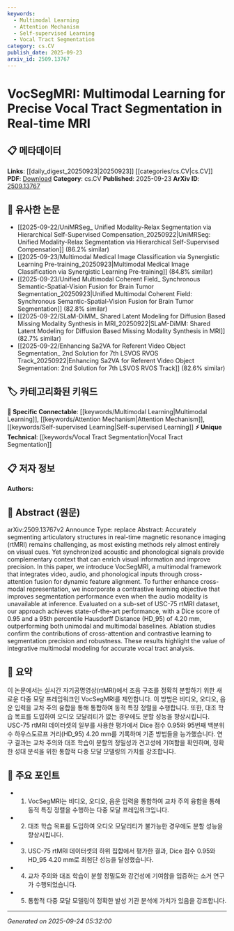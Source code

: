 ```yaml
---
keywords:
  - Multimodal Learning
  - Attention Mechanism
  - Self-supervised Learning
  - Vocal Tract Segmentation
category: cs.CV
publish_date: 2025-09-23
arxiv_id: 2509.13767
---
```


<!-- KEYWORD_LINKING_METADATA:
{
  "processed_timestamp": "2025-09-24T05:32:00.193901",
  "vocabulary_version": "1.0",
  "selected_keywords": [
    "Multimodal Learning",
    "Attention Mechanism",
    "Self-supervised Learning",
    "Vocal Tract Segmentation"
  ],
  "rejected_keywords": [],
  "similarity_scores": {
    "Multimodal Learning": 0.85,
    "Attention Mechanism": 0.82,
    "Self-supervised Learning": 0.79,
    "Vocal Tract Segmentation": 0.78
  },
  "extraction_method": "AI_prompt_based",
  "budget_applied": true,
  "candidates_json": {
    "candidates": [
      {
        "surface": "Multimodal framework",
        "canonical": "Multimodal Learning",
        "aliases": [
          "Multimodal integration"
        ],
        "category": "specific_connectable",
        "rationale": "Links to recent advancements in integrating multiple data types for enhanced learning.",
        "novelty_score": 0.55,
        "connectivity_score": 0.88,
        "specificity_score": 0.7,
        "link_intent_score": 0.85
      },
      {
        "surface": "Cross-attention fusion",
        "canonical": "Attention Mechanism",
        "aliases": [
          "Cross-attention"
        ],
        "category": "specific_connectable",
        "rationale": "Connects to attention-based models which are central to modern neural network architectures.",
        "novelty_score": 0.6,
        "connectivity_score": 0.9,
        "specificity_score": 0.78,
        "link_intent_score": 0.82
      },
      {
        "surface": "Contrastive learning objective",
        "canonical": "Self-supervised Learning",
        "aliases": [
          "Contrastive learning"
        ],
        "category": "specific_connectable",
        "rationale": "Highlights a key technique in self-supervised learning that enhances model robustness.",
        "novelty_score": 0.65,
        "connectivity_score": 0.85,
        "specificity_score": 0.8,
        "link_intent_score": 0.79
      },
      {
        "surface": "Vocal tract segmentation",
        "canonical": "Vocal Tract Segmentation",
        "aliases": [
          "Articulatory structure segmentation"
        ],
        "category": "unique_technical",
        "rationale": "Specific to the domain of speech and MRI analysis, offering unique insights.",
        "novelty_score": 0.7,
        "connectivity_score": 0.6,
        "specificity_score": 0.9,
        "link_intent_score": 0.78
      }
    ],
    "ban_list_suggestions": [
      "method",
      "performance",
      "experiment"
    ]
  },
  "decisions": [
    {
      "candidate_surface": "Multimodal framework",
      "resolved_canonical": "Multimodal Learning",
      "decision": "linked",
      "scores": {
        "novelty": 0.55,
        "connectivity": 0.88,
        "specificity": 0.7,
        "link_intent": 0.85
      }
    },
    {
      "candidate_surface": "Cross-attention fusion",
      "resolved_canonical": "Attention Mechanism",
      "decision": "linked",
      "scores": {
        "novelty": 0.6,
        "connectivity": 0.9,
        "specificity": 0.78,
        "link_intent": 0.82
      }
    },
    {
      "candidate_surface": "Contrastive learning objective",
      "resolved_canonical": "Self-supervised Learning",
      "decision": "linked",
      "scores": {
        "novelty": 0.65,
        "connectivity": 0.85,
        "specificity": 0.8,
        "link_intent": 0.79
      }
    },
    {
      "candidate_surface": "Vocal tract segmentation",
      "resolved_canonical": "Vocal Tract Segmentation",
      "decision": "linked",
      "scores": {
        "novelty": 0.7,
        "connectivity": 0.6,
        "specificity": 0.9,
        "link_intent": 0.78
      }
    }
  ]
}
-->

# VocSegMRI: Multimodal Learning for Precise Vocal Tract Segmentation in Real-time MRI

## 📋 메타데이터

**Links**: [[daily_digest_20250923|20250923]] [[categories/cs.CV|cs.CV]]
**PDF**: [Download](https://arxiv.org/pdf/2509.13767.pdf)
**Category**: cs.CV
**Published**: 2025-09-23
**ArXiv ID**: [2509.13767](https://arxiv.org/abs/2509.13767)

## 🔗 유사한 논문
- [[2025-09-22/UniMRSeg_ Unified Modality-Relax Segmentation via Hierarchical Self-Supervised Compensation_20250922|UniMRSeg: Unified Modality-Relax Segmentation via Hierarchical Self-Supervised Compensation]] (86.2% similar)
- [[2025-09-23/Multimodal Medical Image Classification via Synergistic Learning Pre-training_20250923|Multimodal Medical Image Classification via Synergistic Learning Pre-training]] (84.8% similar)
- [[2025-09-23/Unified Multimodal Coherent Field_ Synchronous Semantic-Spatial-Vision Fusion for Brain Tumor Segmentation_20250923|Unified Multimodal Coherent Field: Synchronous Semantic-Spatial-Vision Fusion for Brain Tumor Segmentation]] (82.8% similar)
- [[2025-09-22/SLaM-DiMM_ Shared Latent Modeling for Diffusion Based Missing Modality Synthesis in MRI_20250922|SLaM-DiMM: Shared Latent Modeling for Diffusion Based Missing Modality Synthesis in MRI]] (82.7% similar)
- [[2025-09-22/Enhancing Sa2VA for Referent Video Object Segmentation_ 2nd Solution for 7th LSVOS RVOS Track_20250922|Enhancing Sa2VA for Referent Video Object Segmentation: 2nd Solution for 7th LSVOS RVOS Track]] (82.6% similar)

## 🏷️ 카테고리화된 키워드
**🔗 Specific Connectable**: [[keywords/Multimodal Learning|Multimodal Learning]], [[keywords/Attention Mechanism|Attention Mechanism]], [[keywords/Self-supervised Learning|Self-supervised Learning]]
**⚡ Unique Technical**: [[keywords/Vocal Tract Segmentation|Vocal Tract Segmentation]]

## 📋 저자 정보

**Authors:** 

## 📄 Abstract (원문)

arXiv:2509.13767v2 Announce Type: replace 
Abstract: Accurately segmenting articulatory structures in real-time magnetic resonance imaging (rtMRI) remains challenging, as most existing methods rely almost entirely on visual cues. Yet synchronized acoustic and phonological signals provide complementary context that can enrich visual information and improve precision. In this paper, we introduce VocSegMRI, a multimodal framework that integrates video, audio, and phonological inputs through cross-attention fusion for dynamic feature alignment. To further enhance cross-modal representation, we incorporate a contrastive learning objective that improves segmentation performance even when the audio modality is unavailable at inference. Evaluated on a sub-set of USC-75 rtMRI dataset, our approach achieves state-of-the-art performance, with a Dice score of 0.95 and a 95th percentile Hausdorff Distance (HD_95) of 4.20 mm, outperforming both unimodal and multimodal baselines. Ablation studies confirm the contributions of cross-attention and contrastive learning to segmentation precision and robustness. These results highlight the value of integrative multimodal modeling for accurate vocal tract analysis.

## 📝 요약

이 논문에서는 실시간 자기공명영상(rtMRI)에서 조음 구조를 정확히 분할하기 위한 새로운 다중 모달 프레임워크인 VocSegMRI를 제안합니다. 이 방법은 비디오, 오디오, 음운 입력을 교차 주의 융합을 통해 통합하여 동적 특징 정렬을 수행합니다. 또한, 대조 학습 목표를 도입하여 오디오 모달리티가 없는 경우에도 분할 성능을 향상시킵니다. USC-75 rtMRI 데이터셋의 일부를 사용한 평가에서 Dice 점수 0.95와 95번째 백분위수 하우스도르프 거리(HD_95) 4.20 mm를 기록하며 기존 방법들을 능가했습니다. 연구 결과는 교차 주의와 대조 학습이 분할의 정밀성과 견고성에 기여함을 확인하며, 정확한 성대 분석을 위한 통합적 다중 모달 모델링의 가치를 강조합니다.

## 🎯 주요 포인트

- 1. VocSegMRI는 비디오, 오디오, 음운 입력을 통합하여 교차 주의 융합을 통해 동적 특징 정렬을 수행하는 다중 모달 프레임워크입니다.
- 2. 대조 학습 목표를 도입하여 오디오 모달리티가 불가능한 경우에도 분할 성능을 향상시킵니다.
- 3. USC-75 rtMRI 데이터셋의 하위 집합에서 평가한 결과, Dice 점수 0.95와 HD_95 4.20 mm로 최첨단 성능을 달성했습니다.
- 4. 교차 주의와 대조 학습이 분할 정밀도와 강건성에 기여함을 입증하는 소거 연구가 수행되었습니다.
- 5. 통합적 다중 모달 모델링이 정확한 발성 기관 분석에 가치가 있음을 강조합니다.


---

*Generated on 2025-09-24 05:32:00*